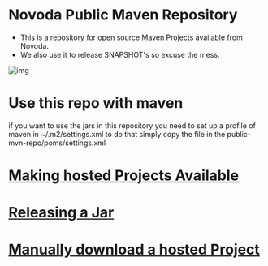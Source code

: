 Novoda Public Maven Repository
======================================

- This is a repository for open source Maven Projects available from Novoda.
- We also use it to release SNAPSHOT's so excuse the mess.

![img](https://encrypted-tbn1.gstatic.com/images?q=tbn:ANd9GcSbT61gtbI8vDDV6phYN5ztFurC2Nm5kSaziPCtwfF76GX4Q4Nb)

Use this repo with maven
======================================

if you want to use the jars in this repository you need to set up a profile of maven in ~/.m2/settings.xml
to do that simply copy the file in the public-mvn-repo/poms/settings.xml

[Making hosted Projects Available](https://github.com/novoda/public-mvn-repo/wiki/Making-a-Project-Available)
======================================

[Releasing a Jar](https://github.com/novoda/public-mvn-repo/wiki/Releasing-a-Jar)
======================================

[Manually download a hosted Project](https://github.com/novoda/public-mvn-repo/wiki/Manual-Download-of-Projects)
======================================

